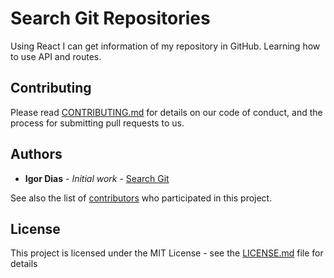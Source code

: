 # Search Git Repositories

Using React I can get information of my repository in GitHub. Learning
how to use API and routes.

## Contributing

Please read [CONTRIBUTING.md](https://gist.github.com/PurpleBooth/b24679402957c63ec426) for details on our code of conduct, and the process for submitting pull requests to us.

## Authors

* **Igor Dias** - *Initial work* - [Search Git](https://github.com/Igorth/search-my-repositories)

See also the list of [contributors](https://github.com/your/project/contributors) who participated in this project.

## License

This project is licensed under the MIT License - see the [LICENSE.md](LICENSE.md) file for details
